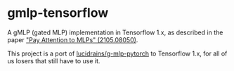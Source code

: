 # gmlp-tensorflow
A gMLP (gated MLP) implementation in Tensorflow 1.x, as described in the paper  ["Pay Attention to MLPs" (2105.08050)](https://arxiv.org/abs/2105.08050). 

This project is a port of [lucidrains/g-mlp-pytorch](https://github.com/lucidrains/g-mlp-pytorch) to Tensorflow 1.x, for all of us losers that still have to use it.
